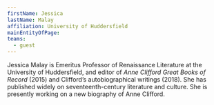 ```yaml
---
firstName: Jessica
lastName: Malay
affiliation: University of Huddersfield
mainEntityOfPage: 
teams:
  - guest
---
```


Jessica Malay is Emeritus Professor of Renaissance Literature at the University of Huddersfield, and editor of *Anne Clifford Great Books of Record* (2015) and Clifford’s autobiographical writings (2018). She has published widely on seventeenth-century literature and culture. She is presently working on a new biography of Anne Clifford.  
